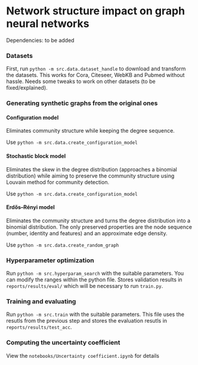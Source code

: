 # Network structure impact on graph neural networks


Dependencies: to be added

### Datasets
First, run `python -m src.data.dataset_handle` to download and transform the datasets. This works for Cora, Citeseer, WebKB and Pubmed without hassle. Needs some tweaks to work on other datasets (to be fixed/explained).

### Generating synthetic graphs from the original ones
#### Configuration model
Eliminates community structure while keeping the degree sequence.

Use `python -m src.data.create_configuration_model`

#### Stochastic block model
Eliminates the skew in the degree distribution (approaches a binomial distribution) while aiming to preserve the community structure using Louvain method for community detection.

Use `python -m src.data.create_configuration_model`

#### Erdős–Rényi model
Eliminates the community structure and turns the degree distribution into a binomial distribution. The only preserved properties are the node sequence (number, identity and features) and an approximate edge density.

Use `python -m src.data.create_random_graph`

### Hyperparameter optimization
Run `python -m src.hyperparam_search` with the suitable parameters. You can modify the ranges within the python file. Stores validation results in `reports/results/eval/` which will be necessary to run `train.py`.

### Training and evaluating
Run `python -m src.train` with the suitable parameters. This file uses the resutls from the previous step and stores the evaluation resutls in `reports/results/test_acc`.

### Computing the uncertainty coefficient
View the `notebooks/Uncertainty coefficient.ipynb` for details

